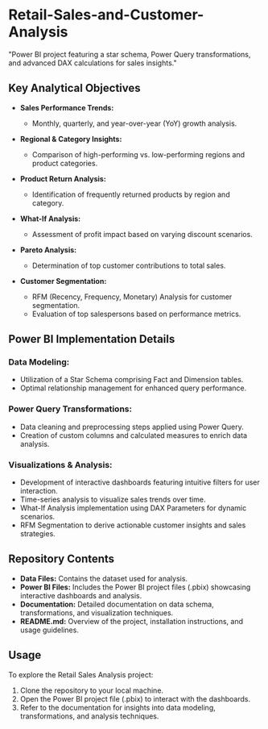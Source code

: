 # Retail-Sales-and-Customer-Analysis
"Power BI project featuring a star schema, Power Query transformations, and advanced DAX calculations for sales insights."

## Key Analytical Objectives
- **Sales Performance Trends:**
  - Monthly, quarterly, and year-over-year (YoY) growth analysis.
  
- **Regional & Category Insights:**
  - Comparison of high-performing vs. low-performing regions and product categories.

- **Product Return Analysis:**
  - Identification of frequently returned products by region and category.

- **What-If Analysis:**
  - Assessment of profit impact based on varying discount scenarios.

- **Pareto Analysis:**
  - Determination of top customer contributions to total sales.

- **Customer Segmentation:**
  - RFM (Recency, Frequency, Monetary) Analysis for customer segmentation.
  - Evaluation of top salespersons based on performance metrics.

## Power BI Implementation Details
### Data Modeling:
- Utilization of a Star Schema comprising Fact and Dimension tables.
- Optimal relationship management for enhanced query performance.

### Power Query Transformations:
- Data cleaning and preprocessing steps applied using Power Query.
- Creation of custom columns and calculated measures to enrich data analysis.

### Visualizations & Analysis:
- Development of interactive dashboards featuring intuitive filters for user interaction.
- Time-series analysis to visualize sales trends over time.
- What-If Analysis implementation using DAX Parameters for dynamic scenarios.
- RFM Segmentation to derive actionable customer insights and sales strategies.

## Repository Contents
- **Data Files:** Contains the dataset used for analysis.
- **Power BI Files:** Includes the Power BI project files (.pbix) showcasing interactive dashboards and analysis.
- **Documentation:** Detailed documentation on data schema, transformations, and visualization techniques.
- **README.md:** Overview of the project, installation instructions, and usage guidelines.

## Usage
To explore the Retail Sales Analysis project:
1. Clone the repository to your local machine.
2. Open the Power BI project file (.pbix) to interact with the dashboards.
3. Refer to the documentation for insights into data modeling, transformations, and analysis techniques.

